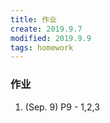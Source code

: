 ```yaml
---
title: 作业
create: 2019.9.7
modified: 2019.9.9
tags: homework
---
```


### 作业

1. (Sep. 9) P9 - 1,2,3